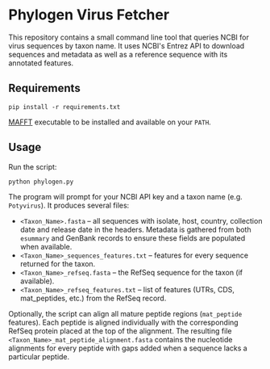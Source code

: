 # Phylogen Virus Fetcher

This repository contains a small command line tool that queries NCBI for virus sequences by taxon name. It uses NCBI's Entrez API to download sequences and metadata as well as a reference sequence with its annotated features.

## Requirements

```
pip install -r requirements.txt
```

[MAFFT](https://mafft.cbrc.jp/alignment/software/) executable to be
installed and available on your `PATH`.

## Usage

Run the script:

```
python phylogen.py
```

The program will prompt for your NCBI API key and a taxon name (e.g. `Potyvirus`).
It produces several files:

- `<Taxon_Name>.fasta` – all sequences with isolate, host, country,
  collection date and release date in the headers. Metadata is gathered from
  both `esummary` and GenBank records to ensure these fields are populated when
  available.
- `<Taxon_Name>_sequences_features.txt` – features for every sequence returned
  for the taxon.
- `<Taxon_Name>_refseq.fasta` – the RefSeq sequence for the taxon (if available).
- `<Taxon_Name>_refseq_features.txt` – list of features (UTRs, CDS, mat_peptides, etc.) from the RefSeq record.

Optionally, the script can align all mature peptide regions (`mat_peptide` features).
Each peptide is aligned individually with the corresponding RefSeq protein placed
at the top of the alignment. The resulting file `<Taxon_Name>_mat_peptide_alignment.fasta`
contains the nucleotide alignments for every peptide with gaps added when a sequence
lacks a particular peptide.
